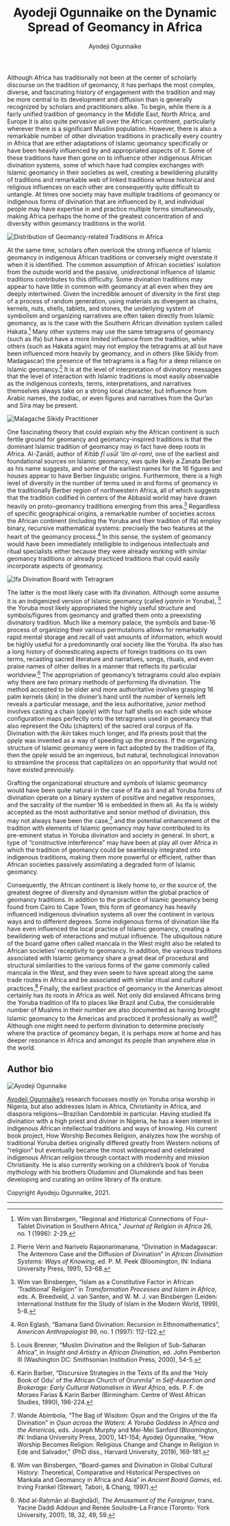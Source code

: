 ﻿---
layout: post
title: Ayodeji Ogunnaike on the Dynamic Spread of Geomancy in Africa
author: Ayodeji Ogunnaike
categories: contributions
tags: [contributions]
image: ogunnaike-1.jpg
---

Although Africa has traditionally not been at the center of scholarly discourse on the tradition of geomancy, it has perhaps the most complex, diverse, and fascinating history of engagement with the tradition and may be more central to its development and diffusion than is generally recognized by scholars and practitioners alike. To begin, while there is a fairly unified tradition of geomancy in the Middle East, North Africa, and Europe it is also quite pervasive all over the African continent, particularly wherever there is a significant Muslim population. However, there is also a remarkable number of other divination traditions in practically every country in Africa that are either adaptations of Islamic geomancy specifically or have been heavily influenced by and appropriated aspects of it. Some of these traditions have then gone on to influence other indigenous African divination systems, some of which have had complex exchanges with Islamic geomancy in their societies as well, creating a bewildering plurality of traditions and remarkable web of linked traditions whose historical and religious influences on each other are consequently quite difficult to untangle. At times one society may have multiple traditions of geomancy or indigenous forms of divination that are influenced by it, and individual people may have expertise in and practice multiple forms simultaneously, making Africa perhaps the home of the greatest concentration of and diversity within geomancy traditions in the world.


![Distribution of Geomancy-related Traditions in Africa](/assets/ogunnaike-2.jpg)


At the same time, scholars often overlook the strong influence of Islamic geomancy in indigenous African traditions or conversely might overstate it when it is identified. The common assumption of African societies’ isolation from the outside world and the passive, unidirectional influence of Islamic traditions contributes to this difficulty. Some divination traditions may appear to have little in common with geomancy at all even when they are deeply intertwined. Given the incredible amount of diversity in the first step of a process of random generation, using materials as divergent as chains, kernels, nuts, shells, tablets, and stones, the underlying system of symbolism and organizing narratives are often taken directly from Islamic geomancy, as is the case with the Southern African divination system called Hakata.[^1] Many other systems may use the same tetragrams of geomancy (such as Ifa) but have a more limited influence from the tradition, while others (such as Hakata again) may not employ the tetragrams at all but have been influenced more heavily by geomancy, and in others (like Sikidy from Madagascar) the presence of the tetragrams is a flag for a deep reliance on Islamic geomancy.[^2] It is at the level of interpretation of divinatory messages that the level of interaction with Islamic traditions is most easily observable as the indigenous contexts, terms, interpretations, and narratives themselves always take on a strong local character, but influence from Arabic names, the zodiac, or even figures and narratives from the Qur’an and Sīra may be present.


![Malagache Sikidy Practitioner](/assets/ogunnaike-3.jpg)


One fascinating theory that could explain why the African continent is such fertile ground for geomancy and geomancy-inspired traditions is that the dominant Islamic tradition of geomancy may in fact have deep roots in Africa. Al-Zanātī, author of *Kitāb fī usūl ‘ilm al-raml*, one of the earliest and foundational sources on Islamic geomancy, was quite likely a Zanata Berber as his name suggests, and some of the earliest names for the 16 figures and houses appear to have Berber linguistic origins. Furthermore, there is a high level of diversity in the number of terms used in and forms of geomancy in the traditionally Berber region of northwestern Africa, all of which suggests that the tradition codified in centers of the Abbasid world may have drawn heavily on proto-geomancy traditions emerging from this area.[^3] Regardless of specific geographical origins, a remarkable number of societies across the African continent (including the Yoruba and their tradition of Ifa) employ binary, recursive mathematical systems: precisely the two features at the heart of the geomancy process.[^4] In this sense, the system of geomancy would have been immediately intelligible to indigenous intellectuals and ritual specialists either because they were already working with similar geomancy traditions or already practiced traditions that could easily incorporate aspects of geomancy.


![Ifa Divination Board with Tetragram](/assets/ogunnaike-4.jpg)


The latter is the most likely case with Ifa divination. Although some assume it is an indigenized version of Islamic geomancy (called *iyanrin* in Yoruba), [^5] the Yoruba most likely appropriated the highly useful structure and symbols/figures from geomancy and grafted them onto a preexisting divinatory tradition. Much like a memory palace, the symbols and base-16 process of organizing their various permutations allows for remarkably rapid mental storage and recall of vast amounts of information, which would be highly useful for a predominantly oral society like the Yoruba. Ifa also has a long history of domesticating aspects of foreign traditions on its own terms, recasting sacred literature and narratives, songs, rituals, and even praise names of other deities in a manner that reflects its particular worldview.[^6] The appropriation of geomancy’s tetragrams could also explain why there are two primary methods of performing Ifa divination. The method accepted to be older and more authoritative involves grasping 16 palm kernels (*ikin*) in the diviner’s hand until the number of kernels left reveals a particular message, and the less authoritative, junior method involves casting a chain (*ọpẹlẹ*) with four half shells on each side whose configuration maps perfectly onto the tetragrams used in geomancy that also represent the Odu (chapters) of the sacred oral corpus of Ifa. Divination with the *ikin* takes much longer, and Ifa priests posit that the *ọpẹlẹ* was invented as a way of speeding up the process. If the organizing structure of Islamic geomancy were in fact adopted by the tradition of Ifa, then the *ọpẹlẹ* would be an ingenious, but natural, technological innovation to streamline the process that capitalizes on an opportunity that would not have existed previously.


Grafting the organizational structure and symbols of Islamic geomancy would have been quite natural in the case of Ifa as it and all Yoruba forms of divination operate on a binary system of positive and negative responses, and the sacrality of the number 16 is embedded in them all. As Ifa is widely accepted as the most authoritative and senior method of divination, this may not always have been the case,[^7] and the potential enhancement of the tradition with elements of Islamic geomancy may have contributed to its pre-eminent status in Yoruba divination and society in general. In short, a type of “constructive interference” may have been at play all over Africa in which the tradition of geomancy could be seamlessly integrated into indigenous traditions, making them more powerful or efficient, rather than African societies passively assimilating a degraded form of Islamic geomancy.Consequently, the African continent is likely home to, or the source of, the greatest degree of diversity and dynamism within the global practice of geomancy traditions. In addition to the practice of Islamic geomancy being found from Cairo to Cape Town, this form of geomancy has heavily influenced indigenous divination systems all over the continent in various ways and to different degrees. Some indigenous forms of divination like Ifa have even influenced the local practice of Islamic geomancy, creating a bewildering web of interactions and mutual influence. The ubiquitous nature of the board game often called mancala in the West might also be related to African societies’ receptivity to geomancy. In addition, the various traditions associated with Islamic geomancy share a great deal of procedural and structural similarities to the various forms of the game commonly called mancala in the West, and they even seem to have spread along the same trade routes in Africa and be associated with similar ritual and cultural practices.[^8] Finally, the earliest practice of geomancy in the Americas almost certainly has its roots in Africa as well. Not only did enslaved Africans bring the Yoruba tradition of Ifa to places like Brazil and Cuba, the considerable number of Muslims in their number are also documented as having brought Islamic geomancy to the Americas and practiced it professionally as well![^9] Although one might need to perform divination to determine precisely where the practice of geomancy began, it is perhaps more at home and has deeper resonance in Africa and amongst its people than anywhere else in the world.


## Author bio

![Ayodeji Ogunnaike](/assets/ogunnaike-5.jpg)


[Ayodeji Ogunnaike’s](https://www.bowdoin.edu/profiles/faculty/aogunnai/index.html) research focusses mostly on Yoruba oriṣa worship in Nigeria, but also addresses Islam in Africa, Christianity in Africa, and diaspora religions—Brazilian Candomblé in particular. Having studied Ifa divination with a high priest and diviner in Nigeria, he has a keen interest in indigenous African intellectual traditions and ways of knowing. His current book project, How Worship Becomes Religion, analyzes how the worship of traditional Yoruba deities originally differed greatly from Western notions of “religion” but eventually became the most widespread and celebrated indigenous African religion through contact with modernity and mission Christianity. He is also currently working on a children’s book of Yoruba mythology with his brothers Oludamini and Olumakinde and has been developing and curating an online library of Ifa orature.

Copyright Ayodeju Ogunnaike, 2021.

***

[^1]: Wim van Binsbergen, "Regional and Historical Connections of Four-Tablet Divination in Southern Africa," *Journal of Religion in Africa* 26, no. 1 (1996): 2-29.
[^2]: Pierre Vérin and Narivelo Rajaonarimanana, “Divination in Madagascar: The Antemoro Case and the Diffusion of Divination” in *African Divination Systems: Ways of Knowing*, ed. P. M. Peek (Bloomington, IN: Indiana University Press, 1991), 53-68.
[^3]: Wim van Binsbergen, “Islam as a Constitutive Factor in African ‘Traditional’ Religion” in *Transformation Processes and Islam in Africa*, eds. A. Breedveld, J. van Santen, and W. M. J. van Binsbergen (Leiden: International Institute for the Study of Islam in the Modern World, 1999), 5-8.
[^4]: Ron Eglash, “Bamana Sand Divination: Recursion in Ethnomathematics”, *American Anthropologist* 99, no. 1 (1997): 112-122.
[^5]: Louis Brenner, “Muslim Divination and the Religion of Sub-Saharan Africa”, in *Insight and Artistry in African Divination*, ed. John Pemberton III (Washington DC: Smithsonian Institution Press, 2000), 54-5.
[^6]: Karin Barber, “Discursive Strategies in the Texts of Ifa and the ‘Holy Book of Odu’ of the African Church of Orunmila” in *Self-Assertion and Brokerage: Early Cultural Nationalism in West Africa*, eds. P. F. de Moraes Farias & Karin Barber (Birmingham: Centre of West African Studies, 1990), 196-224.
[^7]: Wande Abimbola, “The Bag of Wisdom: Ọṣun and the Origins of the Ifa Divination” in *Ọṣun across the Waters: A Yoruba Goddess in Africa and the Americas*, eds. Joseph Murphy and Mei-Mei Sanford (Bloomington, IN: Indiana University Press, 2001), 141-154; Ayodeji Ogunnaike, “How Worship Becomes Religion: Religious Change and Change in Religion in Ẹdẹ and Salvador," (PhD diss., Harvard University, 2019), 169-181.
[^8]: Wim van Binsbergen, “Board-games and Divination in Global Cultural History: Theoretical, Comparative and Historical Perspectives on Mankala and Geomancy in Africa and Asia” in *Ancient Board Games*, ed. Irving Frankel (Stewart, Tabori, & Chang, 1997).
[^9]: ‘Abd al-Raḥmān al-Baghdādī, *The Amusement of the Foreigner*, trans. Yacine Daddi Addoun and Renée Soulodre-La France (Toronto: York University, 2001), 18, 32, 49, 59.

